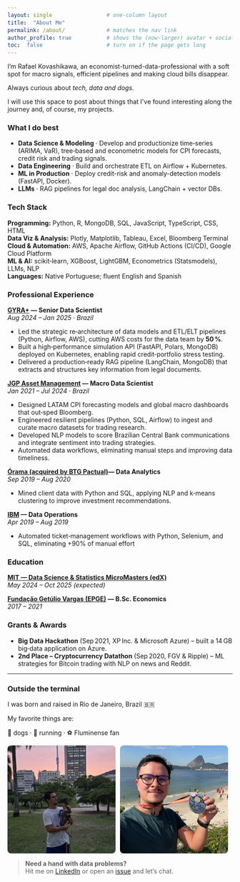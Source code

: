 ```yaml
---
layout: single                 # one-column layout
title:  "About Me"
permalink: /about/             # matches the nav link
author_profile: true           # shows the (now-larger) avatar + socials
toc:  false                    # turn on if the page gets long
---
```


<!-- Kick-off blurb -->
I’m Rafael Kovashikawa, an economist-turned-data-professional with a soft spot for macro signals, efficient pipelines and making cloud bills disappear.

Always curious about _tech, data and dogs_.

I will use this space to post about things that I've found interesting along the journey and, of course, my projects.

### What I do best
* **Data Science & Modeling** · Develop and productionize time‑series (ARIMA, VaR), tree‑based and econometric models for CPI forecasts, credit risk and trading signals.
* **Data Engineering** · Build and orchestrate ETL on Airflow + Kubernetes.
* **ML in Production** · Deploy credit-risk and anomaly-detection models (FastAPI, Docker).
* **LLMs** · RAG pipelines for legal doc analysis, LangChain + vector DBs.

### Tech Stack
**Programming:** Python, R, MongoDB, SQL, JavaScript, TypeScript, CSS, HTML  
**Data Viz & Analysis:** Plotly, Matplotlib, Tableau, Excel, Bloomberg Terminal  
**Cloud & Automation:** AWS, Apache Airflow, GitHub Actions (CI/CD), Google Cloud Platform  
**ML & AI:** scikit‑learn, XGBoost, LightGBM, Econometrics (Statsmodels), LLMs, NLP  
**Languages:** Native Portuguese; fluent English and Spanish

### Professional Experience
**[GYRA+](https://gyramais.com.br/) — Senior Data Scientist**  
_Aug 2024 – Jan 2025 · Brazil_  
- Led the strategic re‑architecture of data models and ETL/ELT pipelines (Python, Airflow, AWS), cutting AWS costs for the data team by **50 %**.  
- Built a high‑performance simulation API (FastAPI, Polars, MongoDB) deployed on Kubernetes, enabling rapid credit‑portfolio stress testing.  
- Delivered a production‑ready RAG pipeline (LangChain, MongoDB) that extracts and structures key information from legal documents.

**[JGP Asset Management](https://www.jgp.com.br/en/home/) — Macro Data Scientist**  
_Jan 2021 – Jul 2024 · Brazil_  
- Designed LATAM CPI forecasting models and global macro dashboards that out‑sped Bloomberg.  
- Engineered resilient pipelines (Python, SQL, Airflow) to ingest and curate macro datasets for trading research.  
- Developed NLP models to score Brazilian Central Bank communications and integrate sentiment into trading strategies.  
- Automated data workflows, eliminating manual steps and improving data timeliness.

**[Órama (acquired by BTG Pactual)](https://orama.com.br/)— Data Analytics**  
_Sep 2019 – Aug 2020_  
- Mined client data with Python and SQL, applying NLP and k‑means clustering to improve investment recommendations.

**[IBM](https://www.ibm.com/) — Data Operations**  
_Apr 2019 – Aug 2019_
- Automated ticket‑management workflows with Python, Selenium, and SQL, eliminating +90% of manual effort

### Education
**[MIT — Data Science & Statistics MicroMasters (edX)](https://micromasters.mit.edu/ds/)**  
_May 2024 – Oct 2025 (expected)_

**[Fundação Getúlio Vargas (EPGE)](https://epge.fgv.br/en) — B.Sc. Economics**  
_2017 – 2021_

### Grants & Awards
- **Big Data Hackathon** (Sep 2021, XP Inc. & Microsoft Azure) – built a 14 GB big‑data application on Azure.  
- **2nd Place – Cryptocurrency Datathon** (Sep 2020, FGV & Ripple) – ML strategies for Bitcoin trading with NLP on news and Reddit.

----

### Outside the terminal

I was born and raised in Rio de Janeiro, Brazil 🇧🇷

My favorite things are:

  🦮 dogs · 🏃 running · ⚽ Fluminense fan
<div style="display: flex; gap: 10px;">
  <img src="/assets/images/benito_sunset.jpeg" alt="Benito at sunset" style="width: 48%; border-radius: 8px;" />
  <img src="/assets/images/selfie_run.jpeg" alt="Post-run selfie" style="width: 48%; border-radius: 8px;" />
</div>

> **Need a hand with data problems?**  
> Hit me on [LinkedIn](https://www.linkedin.com/in/rkovashikawa/) or open an [issue](https://github.com/kovashikawa/kovashikawa.github.io/issues) and let’s chat.
